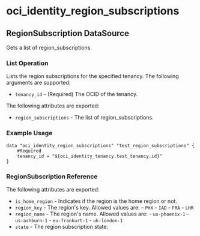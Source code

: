 
# oci_identity_region_subscriptions

## RegionSubscription DataSource

Gets a list of region_subscriptions.

### List Operation
Lists the region subscriptions for the specified tenancy.
The following arguments are supported:

* `tenancy_id` - (Required) The OCID of the tenancy.


The following attributes are exported:

* `region_subscriptions` - The list of region_subscriptions.

### Example Usage

```hcl
data "oci_identity_region_subscriptions" "test_region_subscriptions" {
	#Required
	tenancy_id = "${oci_identity_tenancy.test_tenancy.id}"
}
```
### RegionSubscription Reference

The following attributes are exported:

* `is_home_region` - Indicates if the region is the home region or not.
* `region_key` - The region's key.  Allowed values are: - `PHX` - `IAD` - `FRA` - `LHR` 
* `region_name` - The region's name.  Allowed values are: - `us-phoenix-1` - `us-ashburn-1` - `eu-frankurt-1` - `uk-london-1` 
* `state` - The region subscription state.
